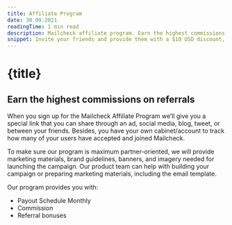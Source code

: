 ```yaml
---
title: Affiliate Program
date: 30.09.2021
readingTime: 1 min read
description: Mailcheck affiliate program. Earn the highest commissions on referrals.
snippet: Invite your friends and provide them with a $10 USD discount, and receive your part ($10 USD as well) the number of invitations unlimited, stack validations forever! Invite 3 friends in a row and grab the "Enterprise plan" (20k validations) fully free.
---
```


# {title}

## Earn the highest commissions on referrals

When you sign up for the Mailcheck Affiliate Program we’ll give you a special link that you can share through an ad, social media, blog, tweet, or between your friends. Besides, you have your own cabinet/account to track how many of your users have accepted and joined Mailcheck.

To make sure our program is maximum partner-oriented, we will provide marketing materials, brand guidelines, banners, and imagery needed for launching the campaign. Our product team can help with building your campaign or preparing marketing materials, including the email template.

Our program provides you with:

- Payout Schedule Monthly
- Commission
- Referral bonuses
